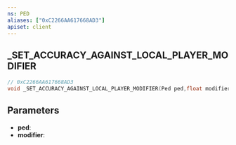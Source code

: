 ```yaml
---
ns: PED
aliases: ["0xC2266AA617668AD3"]
apiset: client
---
```

## _SET_ACCURACY_AGAINST_LOCAL_PLAYER_MODIFIER

```c
// 0xC2266AA617668AD3
void _SET_ACCURACY_AGAINST_LOCAL_PLAYER_MODIFIER(Ped ped,float modifier);
```


## Parameters
* **ped**:
* **modifier**: